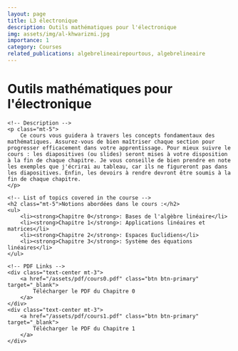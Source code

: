 ```yaml
---
layout: page
title: L3 électronique
description: Outils mathématiques pour l'électronique
img: assets/img/al-khwarizmi.jpg
importance: 1
category: Courses
related_publications: algebrelineairepourtous, algebrelineaire
---
```


<div class="container mt-5 bg-light-blue">
    <!-- Course Title -->
    <h1 class="text-center bg-dark-blue p-3">Outils mathématiques pour l'électronique</h1>

    <!-- Description -->
    <p class="mt-5">
        Ce cours vous guidera à travers les concepts fondamentaux des mathématiques. Assurez-vous de bien maîtriser chaque section pour progresser efficacement dans votre apprentissage. Pour mieux suivre le cours : les diapositives (ou slides) seront mises à votre disposition à la fin de chaque chapitre. Je vous conseille de bien prendre en note les exemples que j'écrirai au tableau, car ils ne figureront pas dans les diapositives. Enfin, les devoirs à rendre devront être soumis à la fin de chaque chapitre.
    </p>

    <!-- List of topics covered in the course -->
    <h2 class="mt-5">Notions abordées dans le cours :</h2>
    <ul>
        <li><strong>Chapitre 0</strong>: Bases de l'algèbre linéaire</li>
        <li><strong>Chapitre 1</strong>: Applications linéaires et matrices</li>
        <li><strong>Chapitre 2</strong>: Espaces Euclidiens</li>
        <li><strong>Chapitre 3</strong>: Système des équations linéaires</li>
    </ul>

    <!-- PDF Links -->
    <div class="text-center mt-3">
        <a href="/assets/pdf/cours0.pdf" class="btn btn-primary" target="_blank">
            Télécharger le PDF du Chapitre 0
        </a>
    </div>
    <div class="text-center mt-3">
        <a href="/assets/pdf/cours1.pdf" class="btn btn-primary" target="_blank">
            Télécharger le PDF du Chapitre 1
        </a>
    </div>
</div>